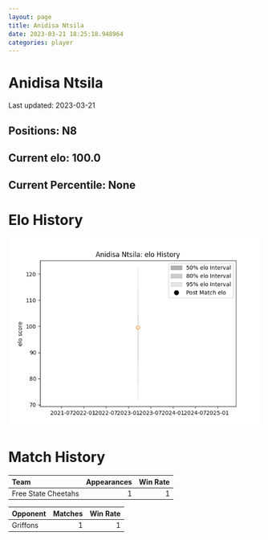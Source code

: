 ```yaml
---  
layout: page  
title: Anidisa Ntsila  
date: 2023-03-21 18:25:18.948964  
categories: player  
---
```

# Anidisa Ntsila


Last updated: 2023-03-21
## Positions: N8

## Current elo: 100.0

## Current Percentile: None

# Elo History


![elo history](history_AnidisaNtsila.png)
# Match History


| Team                |   Appearances |   Win Rate |
|:--------------------|--------------:|-----------:|
| Free State Cheetahs |             1 |          1 |

| Opponent   |   Matches |   Win Rate |
|:-----------|----------:|-----------:|
| Griffons   |         1 |          1 |
